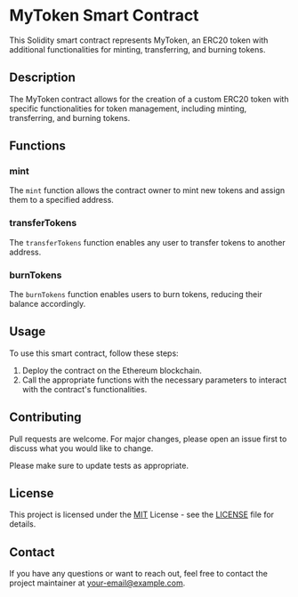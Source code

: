 
# MyToken Smart Contract

This Solidity smart contract represents MyToken, an ERC20 token with additional functionalities for minting, transferring, and burning tokens.

## Description

The MyToken contract allows for the creation of a custom ERC20 token with specific functionalities for token management, including minting, transferring, and burning tokens. 

## Functions

### mint

The `mint` function allows the contract owner to mint new tokens and assign them to a specified address.

### transferTokens

The `transferTokens` function enables any user to transfer tokens to another address.

### burnTokens

The `burnTokens` function enables users to burn tokens, reducing their balance accordingly.

## Usage

To use this smart contract, follow these steps:

1. Deploy the contract on the Ethereum blockchain.
2. Call the appropriate functions with the necessary parameters to interact with the contract's functionalities.

## Contributing

Pull requests are welcome. For major changes, please open an issue first to discuss what you would like to change.

Please make sure to update tests as appropriate.

## License

This project is licensed under the [MIT](https://choosealicense.com/licenses/mit/) License - see the [LICENSE](LICENSE) file for details.

## Contact

If you have any questions or want to reach out, feel free to contact the project maintainer at your-email@example.com.
